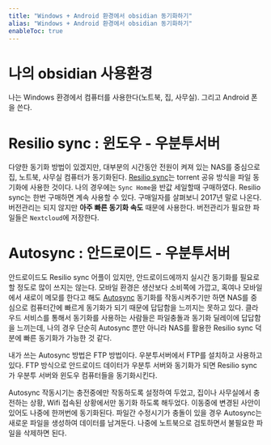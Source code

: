 ```yaml
---
title: "Windows + Android 환경에서 obsidian 동기화하기"
alias: "Windows + Android 환경에서 obsidian 동기화하기"
enableToc: true
---
```

# 나의 obsidian 사용환경
나는 Windows 환경에서 컴퓨터를 사용한다(노트북, 집, 사무실). 그리고 Android 폰을 쓴다.

# Resilio sync : 윈도우 - 우분투서버
다양한 동기화 방법이 있겠지만, 대부분의 시간동안 전원이 켜져 있는 NAS를 중심으로 집, 노트북, 사무실 컴퓨터가 동기화된다. [Resilio sync](https://www.resilio.com/individuals/)는 torrent 공유 방식을 파일 동기화에 사용한 것이다. 나의 경우에는 `Sync Home`을 반값 세일할때 구매하였다. Resilio sync는 한번 구매하면 계속 사용할 수 있다. 구매일자를 살펴보니 2017년 말로 나온다. 버전관리는 되지 않지만 **아주 빠른 동기화 속도** 때문에 사용한다. 버전관리가 필요한 파일들은 `Nextcloud`에 저장한다.

# Autosync : 안드로이드 - 우분투서버
안드로이드도 Resilio sync 어플이 있지만, 안드로이드에까지 실시간 동기화를 필요로 할 정도로 많이 쓰지는 않는다. 모바일 환경은 생산보다 소비쪽에 가깝고, 혹여나 모바일에서 새로이 메모를 한다고 해도 [Autosync](https://play.google.com/store/apps/details?id=com.ttxapps.autosync&hl=ko&gl=US) 동기화를 작동시켜주기만 하면 NAS를 중심으로 컴퓨터간에 빠르게 동기화가 되기 때문에 답답함을 느끼지는 못하고 있다. 클라우드 서비스를 통해서 동기화를 사용하는 사람들은 파일충돌과 동기화 딜레이에 답답함을 느끼는데, 나의 경우 단순히 Autosync 뿐만 아니라 NAS를 활용한 Resilio sync 덕분에 빠른 동기화가 가능한 것 같다.

내가 쓰는 Autosync 방법은 FTP 방법이다. 우분투서버에서 FTP를 설치하고 사용하고 있다. FTP 방식으로 안드로이드 데이터가 우분투 서버와 동기화가 되면 Resilio sync가 우분투 서버와 윈도우 컴퓨터들을 동기화시킨다.

Autosync 작동시기는 충전중에만 작동하도록 설정하여 두었고, 집이나 사무실에서 충전하는 상황, Wifi 접속된 상황에서만 동기화 하도록 해두었다. 이동중에 변경된 사안이 있어도 나중에 한꺼번에 동기화된다. 파일간 수정시기가 충돌이 있을 경우 Autosync는 새로운 파일을 생성하여 데이터를 남겨둔다. 나중에 노트북으로 검토하면서 불필요한 파일을 삭제하면 된다.